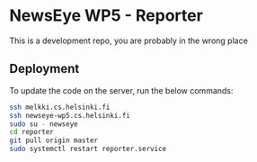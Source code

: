 # NewsEye WP5  - Reporter

This is a development repo, you are probably in the wrong place

## Deployment
To update the code on the server, run the below commands:
````sh
ssh melkki.cs.helsinki.fi
ssh newseye-wp5.cs.helsinki.fi
sudo su - newseye
cd reporter
git pull origin master
sudo systemctl restart reporter.service
````
